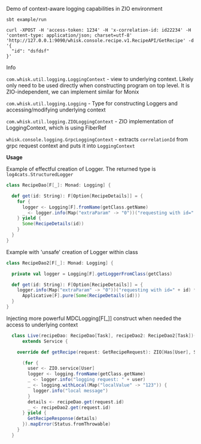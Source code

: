 Demo of context-aware logging capabilities in ZIO environment 

```
sbt example/run
```

```
curl -XPOST -H 'access-token: 1234' -H 'x-correlation-id: id22234' -H 'content-type: application/json; charset=utf-8' 'http://127.0.0.1:9090/whisk.console.recipe.v1.RecipeAPI/GetRecipe' -d '{
  "id": "dsfdsf"
}'
```

Info

`com.whisk.util.logging.LoggingContext` - view to underlying context. Likely only need to be used directly when constructing program on top level. It is ZIO-independent, we can implement similar for Monix

`com.whisk.util.logging.Logging` - Type for constructing Loggers and accessing/modifying underlying context

`com.whisk.util.logging.ZIOLoggingContext` - ZIO implementation of LoggingContext, which is using FiberRef

`whisk.console.logging.GrpcLoggingContext` - extracts `correlationId` from grpc request context and puts it into `LoggingContext`


**Usage**

Example of effectful creation of Logger. The returned type is `log4cats.StructuredLogger`
```scala
class RecipeDao[F[_]: Monad: Logging] {

  def get(id: String): F[Option[RecipeDetails]] = {
    for {
      logger <- Logging[F].fromName(getClass.getName)
      _ <- logger.info(Map("extraParam" -> "0"))("requesting with id=" + id)
    } yield {
      Some(RecipeDetails(id))
    }
  }
}

```

Example with 'unsafe' creation of Logger within class
```scala
class RecipeDao2[F[_]: Monad: Logging] {

  private val logger = Logging[F].getLoggerFromClass(getClass)

  def get(id: String): F[Option[RecipeDetails]] = {
    logger.info(Map("extraParam" -> "0"))("requesting with id=" + id) *>
      Applicative[F].pure(Some(RecipeDetails(id)))
  }
}
```

Injecting more powerful MDCLogging[F[_]] construct when needed the access to underlying context
```scala
  class Live(recipeDao: RecipeDao[Task], recipeDao2: RecipeDao2[Task])(implicit logging: MDCLogging[Task])
      extends Service {

    override def getRecipe(request: GetRecipeRequest): ZIO[Has[User], Status, GetRecipeResponse] = {

      (for {
        user <- ZIO.service[User]
        logger <- logging.fromName(getClass.getName)
        _ <- logger.info("logging request: " + user)
        _ <- logging.withLocal(Map("localValue" -> "123")) {
          logger.info("local message")
        }
        details <- recipeDao.get(request.id)
        _ <- recipeDao2.get(request.id)
      } yield {
        GetRecipeResponse(details)
      }).mapError(Status.fromThrowable)
    }
  }
```